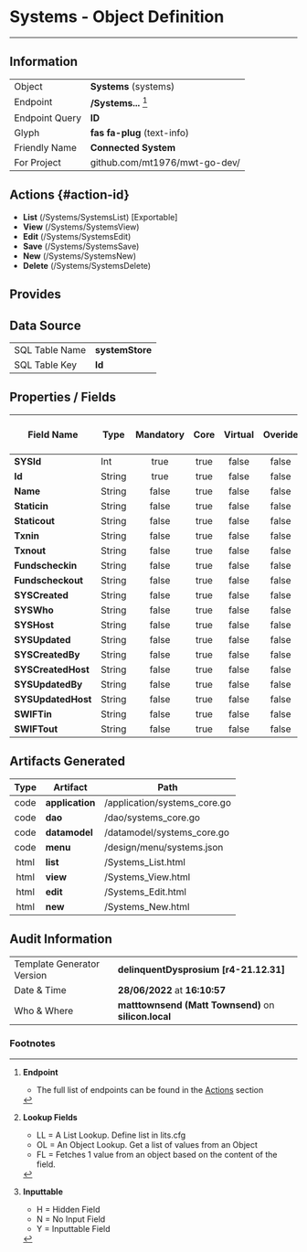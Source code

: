 # **Systems** - Object Definition
---
##  Information
|   |   |
|---|---|
|Object         |**Systems** (systems) |
|Endpoint 	    |**/Systems...** [^1]|
|Endpoint Query |**ID**|
Glyph|**fas fa-plug** (text-info)
Friendly Name|**Connected System**|
|For Project    |github.com/mt1976/mwt-go-dev/|

##  Actions {#action-id}
* **List** (/Systems/SystemsList) [Exportable]
* **View** (/Systems/SystemsView)
* **Edit** (/Systems/SystemsEdit)
* **Save** (/Systems/SystemsSave)
* **New** (/Systems/SystemsNew)
* **Delete** (/Systems/SystemsDelete)







##  Provides







##  Data Source 
|   |   |
|---|---|
SQL Table Name       | **systemStore**
SQL Table Key | **Id**



##  Properties / Fields
| Field Name| Type | Mandatory | Core | Virtual | Overide | Lookup [^2]| Lookup Object      | Lookup Field Source         | Lookup Return Value                | Inputable [^3]|DB Column|Default Value| No Change | Callout | Internal | Display | Mask |
| -- | --  | :--: | :--: | :--: |:--: |:--: |:--: |-- |-- |:--: |-- | --| :--: | :--: | :--: | -- | -- |
|**SYSId**|Int|true|true|false|false|||||NH|_id|0|false|false|true|text||
|**Id**|String|true|true|false|false|||||Y|Id||false|false|false|text||
|**Name**|String|false|true|false|false|||||Y|Name||false|false|false|text||
|**Staticin**|String|false|true|false|false|||||Y|Staticin||false|false|false|text||
|**Staticout**|String|false|true|false|false|||||Y|Staticout||false|false|false|text||
|**Txnin**|String|false|true|false|false|||||Y|Txnin||false|false|false|text||
|**Txnout**|String|false|true|false|false|||||Y|Txnout||false|false|false|text||
|**Fundscheckin**|String|false|true|false|false|||||Y|Fundscheckin||false|false|false|text||
|**Fundscheckout**|String|false|true|false|false|||||Y|Fundscheckout||false|false|false|text||
|**SYSCreated**|String|false|true|false|false|||||NH|_created||false|false|true|text||
|**SYSWho**|String|false|true|false|false|||||NH|_who||false|false|true|text||
|**SYSHost**|String|false|true|false|false|||||NH|_host||false|false|true|text||
|**SYSUpdated**|String|false|true|false|false|||||NH|_updated||false|false|true|text||
|**SYSCreatedBy**|String|false|true|false|false|||||NH|_createdBy||false|false|true|text||
|**SYSCreatedHost**|String|false|true|false|false|||||NH|_createdHost||false|false|true|text||
|**SYSUpdatedBy**|String|false|true|false|false|||||NH|_updatedBy||false|false|true|text||
|**SYSUpdatedHost**|String|false|true|false|false|||||NH|_updatedHost||false|false|true|text||
|**SWIFTin**|String|false|true|false|false|||||Y|SWIFTin||false|false|false|text||
|**SWIFTout**|String|false|true|false|false|||||Y|SWIFTout||false|false|false|text||


##  Artifacts Generated
| Type | Artifact | Path|
| :--: | -- | -- |
| code | **application** | /application/systems_core.go |
| code | **dao** | /dao/systems_core.go |
| code | **datamodel** | /datamodel/systems_core.go |
| code | **menu** | /design/menu/systems.json |
| html | **list** | /Systems_List.html |
| html | **view** | /Systems_View.html |
| html | **edit** | /Systems_Edit.html |
| html | **new** | /Systems_New.html |


## Audit Information
|   |   |
|---|---|
Template Generator Version   | **delinquentDysprosium [r4-21.12.31]**
Date & Time		     | **28/06/2022** at **16:10:57**
Who & Where		     | **matttownsend (Matt Townsend)** on **silicon.local**

### Footnotes
[^1]: **Endpoint**
    * The full list of endpoints can be found in the [Actions](#action-id) section
[^2]: **Lookup Fields**
    * LL = A List Lookup. Define list in lits.cfg
    * OL = An Object Lookup. Get a list of values from an Object
    * FL = Fetches 1 value from an object based on the content of the field. 
[^3]: **Inputtable**   
    * H = Hidden Field
    * N = No Input Field
    * Y = Inputtable Field